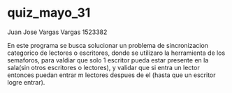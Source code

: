 # quiz_mayo_31

Juan Jose Vargas Vargas 
1523382


En este programa se busca solucionar un problema de sincronizacion categorico de lectores o escritores, donde se utilizaro  la herramienta de los semaforos, para valdiar que solo 1 escritor pueda estar presente en la sala(sin otros escritores o lectores), y validar que si entra un lector entonces puedan entrar m lectores despues de el (hasta que un escritor logre entrar).
